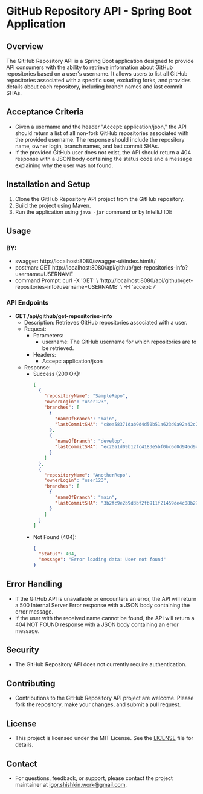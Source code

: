 # GitHub Repository API - Spring Boot Application

## Overview
The GitHub Repository API is a Spring Boot application designed to provide API consumers with the ability to retrieve information about GitHub repositories based on a user's username. It allows users to list all GitHub repositories associated with a specific user, excluding forks, and provides details about each repository, including branch names and last commit SHAs.

## Acceptance Criteria

- Given a username and the header "Accept: application/json," the API should return a list of all non-fork GitHub repositories associated with the provided username. The response should include the repository name, owner login, branch names, and last commit SHAs.
- If the provided GitHub user does not exist, the API should return a 404 response with a JSON body containing the status code and a message explaining why the user was not found.

## Installation and Setup

1. Clone the GitHub Repository API project from the GitHub repository.
2. Build the project using Maven.
3. Run the application using `java -jar` command or by IntelliJ IDE

## Usage

### BY:
 - swagger: http://localhost:8080/swagger-ui/index.html#/
 - postman: GET http://localhost:8080/api/github/get-repositories-info?username=USERNAME
 - command Prompt: curl -X 'GET' \ 'http://localhost:8080/api/github/get-repositories-info?username=USERNAME' \ -H 'accept: */*'

### API Endpoints

- **GET /api/github/get-repositories-info**
    - Description: Retrieves GitHub repositories associated with a user.
    - Request:
        - Parameters:
            - username: The GitHub username for which repositories are to be retrieved.
        - Headers:
            - Accept: application/json
    - Response:
        - Success (200 OK):
          ```json
          [
            {
              "repositoryName": "SampleRepo",
              "ownerLogin": "user123",
              "branches": [
                {
                  "nameOfBranch": "main",
                  "lastCommitSHA": "c8ea58371dab9d4d50b51a623d0a92a42c243e5f"
                },
                {
                  "nameOfBranch": "develop",
                  "lastCommitSHA": "ec20a1d09b12fc4183e5bf0bc6d0d946d940b948"
                }
              ]
            },
            {
              "repositoryName": "AnotherRepo",
              "ownerLogin": "user123",
              "branches": [
                {
                  "nameOfBranch": "main",
                  "lastCommitSHA": "3b2fc9e2b9d3bf2fb911f21459de4c08b29a9f3b"
                }
              ]
            }
          ]
          ```
        - Not Found (404):
          ```json
          {
            "status": 404,
            "message": "Error loading data: User not found"
          }
          ```

## Error Handling

- If the GitHub API is unavailable or encounters an error, the API will return a 500 Internal Server Error response with a JSON body containing the error message.
- If the user with the received name cannot be found, the API will return a 404 NOT FOUND response with a JSON body containing an error message.

## Security

- The GitHub Repository API does not currently require authentication.

## Contributing

- Contributions to the GitHub Repository API project are welcome. Please fork the repository, make your changes, and submit a pull request.

## License

- This project is licensed under the MIT License. See the [LICENSE](https://choosealicense.com/licenses/mit/) file for details.

## Contact

- For questions, feedback, or support, please contact the project maintainer at igor.shishkin.work@gmail.com.
